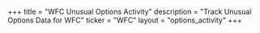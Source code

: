 +++
title = "WFC Unusual Options Activity"
description = "Track Unusual Options Data for WFC"
ticker = "WFC"
layout = "options_activity"
+++

